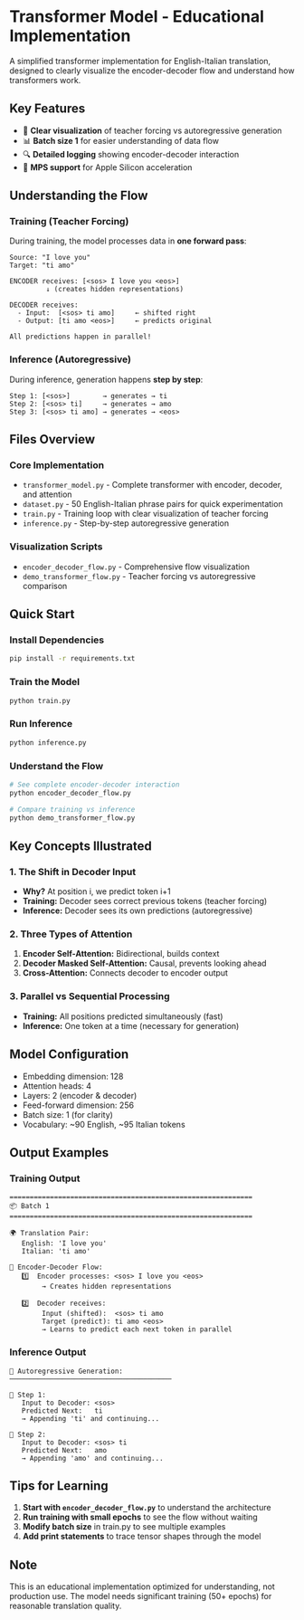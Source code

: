 # Transformer Model - Educational Implementation

A simplified transformer implementation for English-Italian translation, designed to clearly visualize the encoder-decoder flow and understand how transformers work.

## Key Features

- 🎯 **Clear visualization** of teacher forcing vs autoregressive generation
- 📊 **Batch size 1** for easier understanding of data flow
- 🔍 **Detailed logging** showing encoder-decoder interaction
- 🚀 **MPS support** for Apple Silicon acceleration

## Understanding the Flow

### Training (Teacher Forcing)

During training, the model processes data in **one forward pass**:

```
Source: "I love you"
Target: "ti amo"

ENCODER receives: [<sos> I love you <eos>]
         ↓ (creates hidden representations)
         
DECODER receives:
  - Input:  [<sos> ti amo]     ← shifted right
  - Output: [ti amo <eos>]     ← predicts original
  
All predictions happen in parallel!
```

### Inference (Autoregressive)

During inference, generation happens **step by step**:

```
Step 1: [<sos>]        → generates → ti
Step 2: [<sos> ti]     → generates → amo  
Step 3: [<sos> ti amo] → generates → <eos>
```

## Files Overview

### Core Implementation
- `transformer_model.py` - Complete transformer with encoder, decoder, and attention
- `dataset.py` - 50 English-Italian phrase pairs for quick experimentation
- `train.py` - Training loop with clear visualization of teacher forcing
- `inference.py` - Step-by-step autoregressive generation

### Visualization Scripts
- `encoder_decoder_flow.py` - Comprehensive flow visualization
- `demo_transformer_flow.py` - Teacher forcing vs autoregressive comparison

## Quick Start

### Install Dependencies
```bash
pip install -r requirements.txt
```

### Train the Model
```bash
python train.py
```

### Run Inference
```bash
python inference.py
```

### Understand the Flow
```bash
# See complete encoder-decoder interaction
python encoder_decoder_flow.py

# Compare training vs inference
python demo_transformer_flow.py
```

## Key Concepts Illustrated

### 1. The Shift in Decoder Input
- **Why?** At position i, we predict token i+1
- **Training:** Decoder sees correct previous tokens (teacher forcing)
- **Inference:** Decoder sees its own predictions (autoregressive)

### 2. Three Types of Attention
1. **Encoder Self-Attention:** Bidirectional, builds context
2. **Decoder Masked Self-Attention:** Causal, prevents looking ahead
3. **Cross-Attention:** Connects decoder to encoder output

### 3. Parallel vs Sequential Processing
- **Training:** All positions predicted simultaneously (fast)
- **Inference:** One token at a time (necessary for generation)

## Model Configuration

- Embedding dimension: 128
- Attention heads: 4
- Layers: 2 (encoder & decoder)
- Feed-forward dimension: 256
- Batch size: 1 (for clarity)
- Vocabulary: ~90 English, ~95 Italian tokens

## Output Examples

### Training Output
```
============================================================
📦 Batch 1
============================================================

🌍 Translation Pair:
   English: 'I love you'
   Italian: 'ti amo'

🔄 Encoder-Decoder Flow:
   1️⃣  Encoder processes: <sos> I love you <eos>
        → Creates hidden representations

   2️⃣  Decoder receives:
        Input (shifted):  <sos> ti amo
        Target (predict): ti amo <eos>
        → Learns to predict each next token in parallel
```

### Inference Output
```
🤖 Autoregressive Generation:
────────────────────────────────────────

📍 Step 1:
   Input to Decoder: <sos>
   Predicted Next:   ti
   → Appending 'ti' and continuing...

📍 Step 2:
   Input to Decoder: <sos> ti
   Predicted Next:   amo
   → Appending 'amo' and continuing...
```

## Tips for Learning

1. **Start with `encoder_decoder_flow.py`** to understand the architecture
2. **Run training with small epochs** to see the flow without waiting
3. **Modify batch size** in train.py to see multiple examples
4. **Add print statements** to trace tensor shapes through the model

## Note

This is an educational implementation optimized for understanding, not production use. The model needs significant training (50+ epochs) for reasonable translation quality.